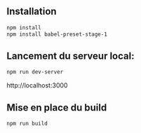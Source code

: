 ## Installation

```sh
npm install
npm install babel-preset-stage-1
```

## Lancement du serveur local:
```sh
npm run dev-server
```
http://localhost:3000

## Mise en place du build
```sh
npm run build
```
